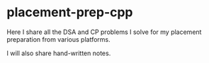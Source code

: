 # placement-prep-cpp
Here I share all the DSA and CP problems I solve for my placement preparation from various platforms.

I will also share hand-written notes.
